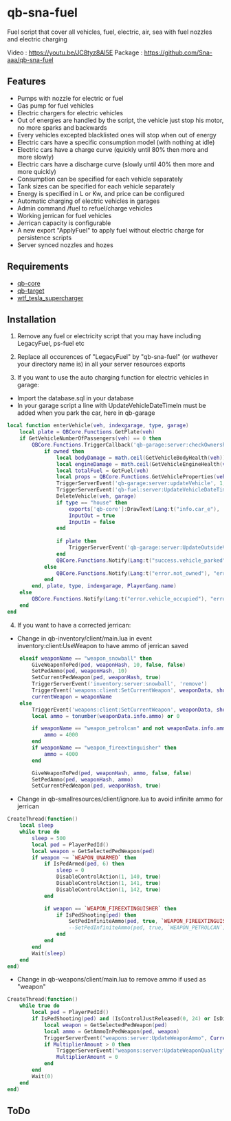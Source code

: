 # qb-sna-fuel
Fuel script that cover all vehicles, fuel, electric, air, sea with fuel nozzles and electric charging

Video : https://youtu.be/JC8tyz8AI5E
Package : https://github.com/Sna-aaa/qb-sna-fuel

## Features
- Pumps with nozzle for electric or fuel
- Gas pump for fuel vehicles
- Electric chargers for electric vehicles
- Out of energies are handled by the script, the vehicle just stop his motor, no more sparks and backwards
- Every vehicles excepted blacklisted ones will stop when out of energy
- Electric cars have a specific consumption model (with nothing at idle)
- Electric cars have a charge curve (quickly until 80% then more and more slowly)
- Electric cars have a discharge curve (slowly until 40% then more and more quickly)
- Consumption can be specified for each vehicle separately
- Tank sizes can be specified for each vehicle separately
- Energy is specified in L or Kw, and price can be configured
- Automatic charging of electric vehicles in garages
- Admin command /fuel to refuel/charge vehicles
- Working jerrican for fuel vehicles
- Jerrican capacity is configurable
- A new export "ApplyFuel" to apply fuel without electric charge for persistence scripts
- Server synced nozzles and hozes

## Requirements
- [qb-core](https://github.com/qbcore-framework/qb-core)
- [qb-target](https://github.com/BerkieBb/qb-target)
- [wtf_tesla_supercharger](https://github.com/wtf-fivem-mods/wtf_tesla_supercharger)

## Installation

1) Remove any fuel or electricity script that you may have including LegacyFuel, ps-fuel etc

2) Replace all occurences of "LegacyFuel" by "qb-sna-fuel" (or wathever your directory name is) in all your server resources exports

3) If you want to use the auto charging function for electric vehicles in garage:
- Import the database.sql in your database
- In your garage script a line with UpdateVehicleDateTimeIn must be added when you park the car, here in qb-garage
```lua
local function enterVehicle(veh, indexgarage, type, garage)
    local plate = QBCore.Functions.GetPlate(veh)
    if GetVehicleNumberOfPassengers(veh) == 0 then
        QBCore.Functions.TriggerCallback('qb-garage:server:checkOwnership', function(owned)
            if owned then
                local bodyDamage = math.ceil(GetVehicleBodyHealth(veh))
                local engineDamage = math.ceil(GetVehicleEngineHealth(veh))
                local totalFuel = GetFuel(veh)
                local props = QBCore.Functions.GetVehicleProperties(veh)
                TriggerServerEvent('qb-garage:server:updateVehicle', 1, totalFuel, engineDamage, bodyDamage, plate, indexgarage, type, PlayerGang.name, Damages)
                TriggerServerEvent('qb-fuel:server:UpdateVehicleDateTimeIn', plate)     --Change
                DeleteVehicle(veh, garage)
                if type == "house" then
                    exports['qb-core']:DrawText(Lang:t("info.car_e"), 'left')
                    InputOut = true
                    InputIn = false
                end
    
                if plate then
                    TriggerServerEvent('qb-garage:server:UpdateOutsideVehicle', plate, nil)
                end
                QBCore.Functions.Notify(Lang:t("success.vehicle_parked"), "primary", 4500)
            else
                QBCore.Functions.Notify(Lang:t("error.not_owned"), "error", 3500)
            end
        end, plate, type, indexgarage, PlayerGang.name)
    else
        QBCore.Functions.Notify(Lang:t("error.vehicle_occupied"), "error", 5000)
    end
end
```

4) If you want to have a corrected jerrican:
- Change in qb-inventory/client/main.lua in event inventory:client:UseWeapon to have ammo of jerrican saved
```lua
    elseif weaponName == "weapon_snowball" then
        GiveWeaponToPed(ped, weaponHash, 10, false, false)
        SetPedAmmo(ped, weaponHash, 10)
        SetCurrentPedWeapon(ped, weaponHash, true)
        TriggerServerEvent('inventory:server:snowball', 'remove')
        TriggerEvent('weapons:client:SetCurrentWeapon', weaponData, shootbool)
        currentWeapon = weaponName
    else
        TriggerEvent('weapons:client:SetCurrentWeapon', weaponData, shootbool)
        local ammo = tonumber(weaponData.info.ammo) or 0

        if weaponName == "weapon_petrolcan" and not weaponData.info.ammo then           --Change
            ammo = 4000                                                             
        end
        if weaponName == "weapon_fireextinguisher" then                                 --Change
            ammo = 4000                                                                 --Change
        end                                                                             --Change

        GiveWeaponToPed(ped, weaponHash, ammo, false, false)
        SetPedAmmo(ped, weaponHash, ammo)
        SetCurrentPedWeapon(ped, weaponHash, true)
```
- Change in qb-smallresources/client/ignore.lua to avoid infinite ammo for jerrican
```lua
CreateThread(function()
	local sleep
	while true do
		sleep = 500
		local ped = PlayerPedId()
		local weapon = GetSelectedPedWeapon(ped)
		if weapon ~= `WEAPON_UNARMED` then
			if IsPedArmed(ped, 6) then
				sleep = 0
				DisableControlAction(1, 140, true)
				DisableControlAction(1, 141, true)
				DisableControlAction(1, 142, true)
			end

			if weapon == `WEAPON_FIREEXTINGUISHER` then							--Change
				if IsPedShooting(ped) then
					SetPedInfiniteAmmo(ped, true, `WEAPON_FIREEXTINGUISHER`)
					--SetPedInfiniteAmmo(ped, true, `WEAPON_PETROLCAN`)			--Change
				end
			end
		end
		Wait(sleep)
	end
end)
```
- Change in qb-weapons/client/main.lua to remove ammo if used as "weapon"
```lua
CreateThread(function()
    while true do
        local ped = PlayerPedId()
        if IsPedShooting(ped) and (IsControlJustReleased(0, 24) or IsDisabledControlJustReleased(0, 24)) then          --Change
            local weapon = GetSelectedPedWeapon(ped)
            local ammo = GetAmmoInPedWeapon(ped, weapon)
            TriggerServerEvent("weapons:server:UpdateWeaponAmmo", CurrentWeaponData, tonumber(ammo))
            if MultiplierAmount > 0 then
                TriggerServerEvent("weapons:server:UpdateWeaponQuality", CurrentWeaponData, MultiplierAmount)
                MultiplierAmount = 0
            end
        end
        Wait(0)
    end
end)
```

## ToDo
